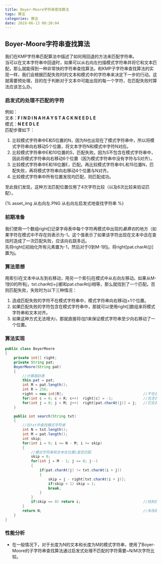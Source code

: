 ```yaml
---
title: Boyer-Moore字符串查找算法
tags: 算法
categories: 算法
date: 2019-06-13 00:20:04
---
```



## Boyer-Moore字符串查找算法

我们在KMP字符串匹配算法中描述了如何用回退的方法来匹配字符串。  
当可以在文本字符串中回退时，如果可以从右向左扫描模式字符串并将它和文本匹配，那么就能得到一种非常快的字符串查找算法。和KMP子字符串查找算法的实现一样，我们会根据匹配失败时的文本和模式中的字符串来决定下一步的行动。这就需要预处理，目的在于判断对于文本中可能出现的每一个字符，在匹配失败时算法应该怎么办。

### 启发式的处理不匹配的字符

例如：  
文本：**F I N D I N A H A Y S T A C K N E E D L E**  
模式：**N E E D L E**  
匹配步骤如下：  

1. 比较模式字符串中E和5位置的N，因为N也出现在了模式字符串中，所以将模式字符串向右移动5个位置，将文本字符N和模式中字符N对应。
2. 比较模式字符串中E和10位置的S，匹配失败。因为S不包含在模式字符串中，因此将模式字符串向右移动6个位置（因为模式字符串中没有字符与S对齐）。
3. 比较模式字符串中E和16位置E，匹配。再比较模式字符串中L和15位置N，匹配失败，再将模式字符串向右移动4个位置与N对齐。
4. 比较模式字符串中所有位置发现均匹配，则匹配成功。  

至此我们发现，这种方法匹配位置仅用了4次字符比较（以及6次比较来验证匹配）。

{% asset_img 从右向左.PNG 从右向左启发式地查找字符串 %}

### 前期准备

我们使用一个数组right\[\]记录字母表中每个字符再模式中出现的*最靠右*的地方（如果字符在模式中不存在则表示为-1。这个值表示了如果该字符出现在文本中且在查找时造成了一次匹配失败，应该向右跳多远。  
先将right\[\]初始化所有元素置为-1，然后对于0到M-1的j，将right\[pat.charAt(j)\]置为j。

### 算法思想

用索引i在文本中从左到右移动，用另一个索引j在模式中从右向左移动。如果从M-1到0的所有j，txt.charAt(i+j)都和pat.charAt(j)相等，那么就找到了一个匹配。否则匹配失败，失败时为以下三种情况：
1. 造成匹配失败的字符不在模式字符串中，模式字符串向右移动j+1个位置。
2. 如果匹配失败的字符包含在模式字符串中，那就可以使用right[]数组来将模式字符串和文本对齐。
3. 如果这种方式无法增大i，那就直接将i加1来保证模式字符串至少向右移动了一个位置。

### 算法实现

```java
public class BoyerMoore
{
    private int[] right;
    private String pat;
    BoyerMoore(String pat)
    {
        //计算跳跃表
        this.pat = pat;
        int M = pat.length();
        int R = 256;
        right = new int[R];                                     //不包含在模式字符串中的字符的值为-1
        for(int c = 0; c < R; c++)  right[c] = -1;              //包含在模式字符串中的字符的值为
        for(int j = 0; j < M; j++)  right[pat.charAt(j)] = j;   //它在其中出现的最右位置
    }

    public int search(String txt)
    {
        //在txt中查找模式字符串
        int N = txt.length();
        int M = pat.length();
        int skip;
        for(int i = 0; i <= N - M; i += skip)
        {
            //模式字符串和文本在位置i是否匹配
            skip = 0;
            for(int j = M - 1; j >= 0; j--)
            {
                if(pat.charAt(j) != txt.charAt(i + j))
                {
                    skip = j - right[txt.charAt(i + j)];
                    if(skip < 1) skip = 1;
                    break;
                }
            }
            if(skip == 0) return i;                             //找到匹配
        }
        return N;                                               //未找到匹配
    }
}
```

### 性能分析

* 在一般情况下，对于长度为N的文本和长度为M的模式字符串，使用了Boyer-Moore的子字符串查找算法通过启发式处理不匹配的字符需要~N/M次字符比较。